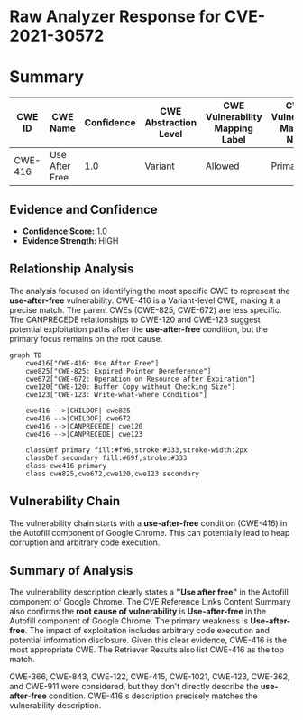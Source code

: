 # Raw Analyzer Response for CVE-2021-30572

# Summary
| CWE ID | CWE Name | Confidence | CWE Abstraction Level | CWE Vulnerability Mapping Label | CWE-Vulnerability Mapping Notes |
|---|---|---|---|---|---|
| CWE-416 | Use After Free | 1.0 | Variant | Allowed | Primary CWE |

## Evidence and Confidence

*   **Confidence Score:** 1.0
*   **Evidence Strength:** HIGH

## Relationship Analysis
The analysis focused on identifying the most specific CWE to represent the **use-after-free** vulnerability. CWE-416 is a Variant-level CWE, making it a precise match. The parent CWEs (CWE-825, CWE-672) are less specific. The CANPRECEDE relationships to CWE-120 and CWE-123 suggest potential exploitation paths after the **use-after-free** condition, but the primary focus remains on the root cause.

```mermaid
graph TD
    cwe416["CWE-416: Use After Free"]
    cwe825["CWE-825: Expired Pointer Dereference"]
    cwe672["CWE-672: Operation on Resource after Expiration"]
    cwe120["CWE-120: Buffer Copy without Checking Size"]
    cwe123["CWE-123: Write-what-where Condition"]
    
    cwe416 -->|CHILDOF| cwe825
    cwe416 -->|CHILDOF| cwe672
    cwe416 -->|CANPRECEDE| cwe120
    cwe416 -->|CANPRECEDE| cwe123
    
    classDef primary fill:#f96,stroke:#333,stroke-width:2px
    classDef secondary fill:#69f,stroke:#333
    class cwe416 primary
    class cwe825,cwe672,cwe120,cwe123 secondary
```

## Vulnerability Chain
The vulnerability chain starts with a **use-after-free** condition (CWE-416) in the Autofill component of Google Chrome. This can potentially lead to heap corruption and arbitrary code execution.

## Summary of Analysis
The vulnerability description clearly states a **"Use after free"** in the Autofill component of Google Chrome. The CVE Reference Links Content Summary also confirms the **root cause of vulnerability** is **Use-after-free** in the Autofill component of Google Chrome. The primary weakness is **Use-after-free**. The impact of exploitation includes arbitrary code execution and potential information disclosure. Given this clear evidence, CWE-416 is the most appropriate CWE. The Retriever Results also list CWE-416 as the top match.

CWE-366, CWE-843, CWE-122, CWE-415, CWE-1021, CWE-123, CWE-362, and CWE-911 were considered, but they don't directly describe the **use-after-free** condition. CWE-416's description precisely matches the vulnerability description.